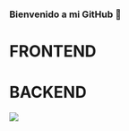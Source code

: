 ### Bienvenido a mi GitHub 👋
# FRONTEND
# BACKEND
![](https://e7.pngegg.com/pngimages/396/878/png-clipart-java-development-kit-programmer-java-runtime-environment-programming-language-java-orange-logo.png)

